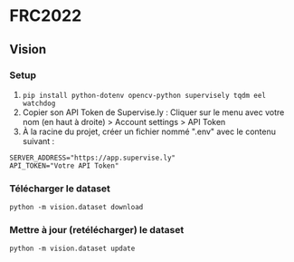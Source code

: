 # FRC2022

## Vision

### Setup
1. `pip install python-dotenv opencv-python supervisely tqdm eel watchdog`
2. Copier son API Token de Supervise.ly : Cliquer sur le menu avec votre nom (en haut à droite) > Account settings > API Token
3. À la racine du projet, créer un fichier nommé ".env" avec le contenu suivant :
```
SERVER_ADDRESS="https://app.supervise.ly"
API_TOKEN="Votre API Token"
```

### Télécharger le dataset
`python -m vision.dataset download`

### Mettre à jour (retélécharger) le dataset
`python -m vision.dataset update`
